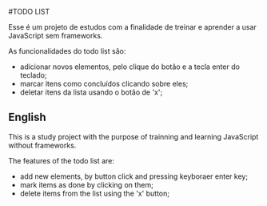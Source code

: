 #TODO LIST

Esse é um projeto de estudos com a finalidade de treinar e aprender a usar JavaScript sem frameworks.


As funcionalidades do todo list são:
  - adicionar novos elementos, pelo clique do botão e a tecla enter do teclado;
  - marcar itens como concluídos clicando sobre eles;
  - deletar itens da lista usando o botão de 'x';
 
 
## English

This is a study project with the purpose of trainning and learning JavaScript without frameworks.

The features of the todo list are:

  - add new elements, by button click and pressing keyboraer enter key;
  - mark items as done by clicking on them;
  - delete items from the list using the 'x' button;
